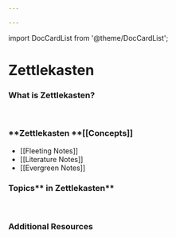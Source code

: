 ```yaml
---

---
```


import DocCardList from '@theme/DocCardList';

# Zettlekasten

### What is **Zettlekasten?**

 

### **Zettlekasten **[[Concepts]]

-   [[Fleeting Notes]]
-   [[Literature Notes]]
-   [[Evergreen Notes]]

### Topics** in Zettlekasten**

 

### **Additional Resources**

 <DocCardList />
